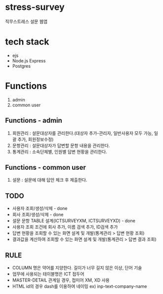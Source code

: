 # stress-survey

직무스트레스 설문 웹앱

# tech stack
- ejs
- Node.js Express
- Postgres

# Functions

1. admin
2. common user

## Functions - admin
1. 회원관리 : 설문대상자를 관리한다.(대상자 추가-관리자, 일반사용자 모두 가능, 일괄 추가, 회원정보수정)
2. 문항관리 : 설문대상자가 답변할 문항 내용을 관리한다.
3. 통계관리 : 소속단체별, 인원별 답변 현황을 관리한다.

## Functions - common user
1. 설문 : 설문에 대해 답안 체크 후 제출한다.

## TODO

- 사용자 조회/생성/삭제 - done
- 회사 조회/생성/삭제 - done
- 설문 문항 TABLE 설계(ICTSURVEYXM, ICTSURVEYXD) - done
- 사용자 조회 조건에 회사 추가, 이름 검색 추가, ID검색 추가
- 답변 현황을 조회할 수 있는 화면 설계 및 개발(통계관리 > 답변 현황 조회)
- 결과값을 계산하여 조회할 수 있는 화면 설계 및 개발(통계관리 > 답변 결과 조회)

## RULE
- COLUMN 명은 약어를 지양한다. 길이가 너무 길지 않은 이상, 단어 기술
- 업무에 사용되는 테이블명은 ICT 접두어
- MASTER-DETAIL 관계일 경우, 접미어 XM, XD 사용
- HTML id의 경우 dash를 이용하여 네이밍 ex) inp-text-company-name
